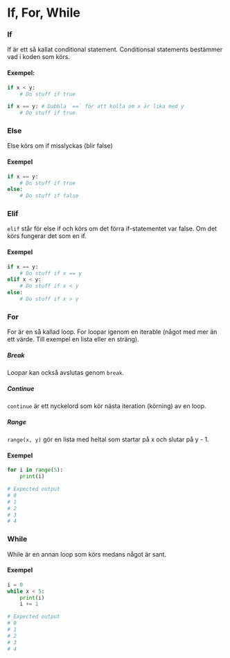 # If, For, While


### If

If är ett så kallat conditional statement. Conditionsal statements bestämmer vad i koden som körs.
#### Exempel:
```py
if x < y:
    # Do stuff if true
```

```py
if x == y: # Dubbla `==` för att kolla om x är lika med y
    # Do stuff if true
```

### Else
Else körs om if misslyckas (blir false)

#### Exempel
```py
if x == y:
    # Do stuff if true
else:
    # Do stuff if false
```

### Elif
`elif` står för else if och körs om det förra if-statementet var false. Om det körs fungerar det som en if.

#### Exempel
```py
if x == y:
    # Do stuff if x == y
elif x < y:
    # Do stuff if x < y
else:
    # Do stuff if x > y
```

### For
For är en så kallad loop. For loopar igenom en iterable (något med mer än ett värde. Till exempel en lista eller en sträng).

##### Break
Loopar kan också avslutas genom `break`.

##### Continue
`continue` är ett nyckelord som kör nästa iteration (körning) av en loop.

##### Range
`range(x, y)` gör en lista med heltal som startar på x och slutar på y - 1.

#### Exempel
```py
for i in range(5):
    print(i)

# Expected output
# 0
# 1
# 2
# 3
# 4
```

### While
While är en annan loop som körs medans något är sant.

#### Exempel
```py
i = 0
while x < 5:
    print(i)
    i += 1

# Expected output
# 0
# 1
# 2
# 3
# 4
```
